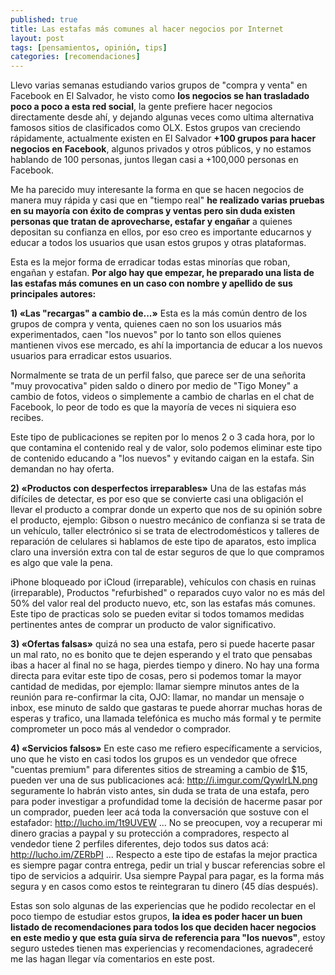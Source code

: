 ```yaml
---
published: true
title: Las estafas más comunes al hacer negocios por Internet
layout: post
tags: [pensamientos, opinión, tips]
categories: [recomendaciones]
---
```

Llevo varias semanas estudiando varios grupos de "compra y venta" en Facebook en El Salvador, he visto como **los negocios se han trasladado poco a poco a esta red social**, la gente prefiere hacer negocios directamente desde ahí, y dejando algunas veces como ultima alternativa famosos sitios de clasificados como OLX. Estos grupos van creciendo rápidamente, actualmente existen en El Salvador **+100 grupos para hacer negocios en Facebook**, algunos privados y otros públicos, y no estamos hablando de 100 personas, juntos llegan casi a +100,000 personas en Facebook.

Me ha parecido muy interesante la forma en que se hacen negocios de manera muy rápida y casi que en "tiempo real" **he realizado varias pruebas en su mayoría con éxito de compras y ventas pero sin duda existen personas que tratan de aprovecharse, estafar y engañar** a quienes depositan su confianza en ellos, por eso creo es importante educarnos y educar a todos los usuarios que usan estos grupos y otras plataformas.

Esta es la mejor forma de erradicar todas estas minorías que roban, engañan y estafan. **Por algo hay que empezar, he preparado una lista de las estafas más comunes en un caso con nombre y apellido de sus principales autores:**

**1) «Las "recargas" a cambio de...»** Esta es la más común dentro de los grupos de compra y venta, quienes caen no son los usuarios más experimentados, caen "los nuevos" por lo tanto son ellos quienes mantienen vivos ese mercado, es ahí la importancia de educar a los nuevos usuarios para erradicar estos usuarios. 

Normalmente se trata de un perfil falso, que parece ser de una señorita "muy provocativa" piden saldo o dinero por medio de "Tigo Money" a cambio de fotos, videos o simplemente a cambio de charlas en el chat de Facebook, lo peor de todo es que la mayoría de veces ni siquiera eso recibes. 

Este tipo de publicaciones se repiten por lo menos 2 o 3 cada hora, por lo que contamina el contenido real y de valor, solo podemos eliminar este tipo de contenido educando a "los nuevos" y evitando caigan en la estafa. Sin demandan no hay oferta.

**2) «Productos con desperfectos irreparables»** Una de las estafas más difíciles de detectar, es por eso que se convierte casi una obligación el llevar el producto a comprar donde un experto que nos de su opinión sobre el producto, ejemplo: Gibson o nuestro mecánico de confianza si se trata de un vehículo, taller electrónico si se trata de electrodomésticos  y talleres de reparación de celulares si hablamos de este tipo de aparatos, esto implica claro una inversión extra con tal de estar seguros de que lo que compramos es algo que vale la pena. 

iPhone bloqueado por iCloud (irreparable), vehículos con chasis en ruinas (irreparable), Productos "refurbished" o reparados cuyo valor no es más del 50% del valor real del producto nuevo, etc, son las estafas más comunes. Este tipo de practicas solo se pueden evitar si todos tomamos medidas pertinentes antes de comprar un producto de valor significativo. 

**3) «Ofertas falsas»** quizá no sea una estafa, pero si puede hacerte pasar un mal rato, no es bonito que te dejen esperando y el trato que pensabas ibas a hacer al final no se haga, pierdes tiempo y dinero. No hay una forma directa para evitar este tipo de cosas, pero si podemos tomar la mayor cantidad de medidas, por ejemplo: llamar siempre minutos antes de la reunión para re-confirmar la cita, OJO: llamar, no mandar un mensaje o inbox, ese minuto de saldo que gastaras te puede ahorrar muchas horas de esperas y trafico, una llamada telefónica es mucho más formal y te permite comprometer un poco más al vendedor o comprador. 

**4) «Servicios falsos»** En este caso me refiero específicamente a servicios, uno que he visto en casi todos los grupos es un vendedor que ofrece "cuentas premium" para diferentes sitios de streaming a cambio de $15, pueden ver una de sus publicaciones acá: http://i.imgur.com/QywlrLN.png seguramente lo habrán visto antes, sin duda se trata de una estafa, pero para poder investigar a profundidad tome la decisión de hacerme pasar por un comprador, pueden leer acá toda la conversación que sostuve con el estafador: http://lucho.im/1t9UVEW ... No se preocupen, voy a recuperar mi dinero gracias a paypal y su protección a compradores, respecto al vendedor tiene 2 perfiles diferentes, dejo todos sus datos acá: http://lucho.im/ZERbPI ... Respecto a este tipo de estafas la mejor practica es siempre pagar contra entrega, pedir un trial y buscar referencias sobre el tipo de servicios a adquirir. Usa siempre Paypal para pagar, es la forma más segura y en casos como estos te reintegraran tu dinero (45 días después).

Estas son solo algunas de las experiencias que he podido recolectar en el poco tiempo de estudiar estos grupos, **la idea es poder hacer un buen listado de recomendaciones para todos los que deciden hacer negocios en este medio y que esta guía sirva de referencia para "los nuevos"**, estoy seguro ustedes tienen mas experiencias y recomendaciones, agradeceré me las hagan llegar vía comentarios en este post.